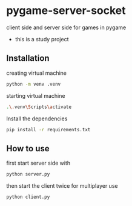 # pygame-server-socket
client side and server side for games in pygame

- this is a study project

## Installation

creating virtual machine

```sh
python -m venv .venv
```

starting virtual machine

```sh
.\.venv\Scripts\activate
```

Install the dependencies

```sh
pip install -r requirements.txt
```

## How to use

first start server side with

```sh
python server.py
```

then start the client twice for multiplayer use

```sh
python client.py
```
